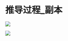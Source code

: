 # 推导过程\_副本

![](image/3F\$\[GV0MJO7AJHVO7@L4RUB_WKG_Xh5Zq4.jpg)

![](image/{0\$\)7E8\(P0_-Z8JWPPTLZIX_kOS8ZIY6Wc.jpg)
